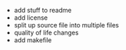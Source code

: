 - add stuff to readme
- add license
- split up source file into multiple files
- quality of life changes
- add makefile
